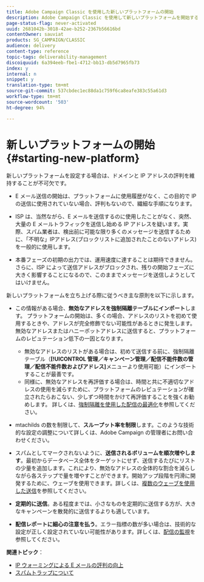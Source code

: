```yaml
---
title: Adobe Campaign Classic を使用した新しいプラットフォームの開始
description: Adobe Campaign Classic を使用して新しいプラットフォームを開始する際の配信品質の管理について説明します。
page-status-flag: never-activated
uuid: 2681042b-3018-42ae-b252-2367b56616bd
contentOwner: sauviat
products: SG_CAMPAIGN/CLASSIC
audience: delivery
content-type: reference
topic-tags: deliverability-management
discoiquuid: 6a394eeb-fbe1-4712-bb13-db5d7965fb73
index: y
internal: n
snippet: y
translation-type: tm+mt
source-git-commit: 537cbdec1ec88da1c759f6ca8eafe383c55a61d3
workflow-type: tm+mt
source-wordcount: '503'
ht-degree: 94%

---
```



# 新しいプラットフォームの開始 {#starting-new-platform}

新しいプラットフォームを設定する場合は、ドメインと IP アドレスの評判を維持することが不可欠です。

* E メール送信の開始は、プラットフォームに使用履歴がなく、この目的で IP の送信に使用されていない場合、評判もないので、繊細な手順になります。

* ISP は、当然ながら、E メールを送信するのに使用したことがなく、突然、大量の E メールトラフィックを送信し始める IP アドレスを疑います。実際、スパム業者は、検出前に可能な限り多くのメッセージを送信するために、「不明な」IPアドレス(ブロックリストに追加されたことのないアドレス)を一般的に使用します。

* 本番フェーズの初期の出力では、運用速度に達することは期待できません。さらに、ISP によって送信アドレスがブロックされ、残りの開始フェーズに大きく影響することになるので、このままでメッセージを送信しようとしてはいけません。

新しいプラットフォームを立ち上げる際に従うべき主な原則を以下に示します。

* この情報がある場合、**無効なアドレスを強制隔離テーブルにインポート**します。
プラットフォームの開始は、多くの場合、アドレスのリストを初めて使用するときや、アドレスが完全修飾でない可能性があるときに発生します。無効なアドレスまたはハニーポットアドレスに送信すると、プラットフォームのレピュテーション低下の一因となります。

   * 無効なアドレスのリストがある場合は、初めて送信する前に、強制隔離テーブル（**[!UICONTROL 管理／キャンペーン管理／配信不能件数の管理／配信不能件数およびアドレス]**&#x200B;メニューより使用可能）にインポートすることが最善です。
   * 同様に、無効なアドレスを再評価する場合は、時間と共に不適切なアドレスの使用を減らすために、プラットフォームのレピュテーションが確立されたらおこない、少しずつ時間をかけて再評価することを強くお勧めします。
   詳しくは、[強制隔離を使用した配信の最適化](../../delivery/using/understanding-quarantine-management.md#optimizing-your-delivery-through-quarantines)を参照してください。
* mtachilds の数を制限して、**スループット率を制限**&#x200B;します。このような技術的な設定の調整について詳しくは、Adobe Campaign の管理者にお問い合わせください。
* スパムとしてマークされないように、**送信されるボリュームを順次増やします**。最初からデータベース全体をターゲットにせず、送信するたびにリストの少量を追加します。これにより、無効なアドレスの全体的な割合を減らしながら各ステップで量を増やすことができます。開始アップ段階を円滑に開発するために、ウェーブを使用できます。詳しくは、[複数のウェーブを使用した送信](../../delivery/using/steps-sending-the-delivery.md#sending-using-multiple-waves)を参照してください。
* **定期的に送信**。ある程度までは、小さなものを定期的に送信する方が、大きなキャンペーンを散発的に送信するよりも適しています。
* **配信レポートに細心の注意を払う**。エラー指標の数が多い場合は、技術的な設定が正しく設定されていない可能性があります。詳しくは、[配信の監視](../../delivery/using/monitoring-a-delivery.md)を参照してください。

**関連トピック**：
* [IP ウォーミングによる E メールの評判の向上](https://helpx.adobe.com/jp/campaign/kb/increase-email-rep-ip-warming.html)
* [スパムトラップについて](https://helpx.adobe.com/jp/campaign/kb/spam-traps.html)